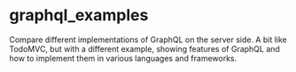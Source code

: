 # graphql_examples
Compare different implementations of GraphQL on the server side. A bit like TodoMVC, but with a different example, showing features of GraphQL and how to implement them in various languages and frameworks.
